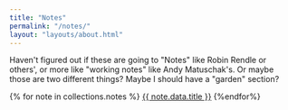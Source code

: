 ```yaml
---
title: "Notes"
permalink: "/notes/"
layout: "layouts/about.html"
---
```


Haven't figured out if these are going to "Notes" like Robin Rendle or others', or more like "working notes" like Andy Matuschak's. Or maybe those are two different things? Maybe I should have a "garden" section?

{% for note in collections.notes %}
<a href="{{note.url}}">{{ note.data.title }}</a>
{%endfor%}